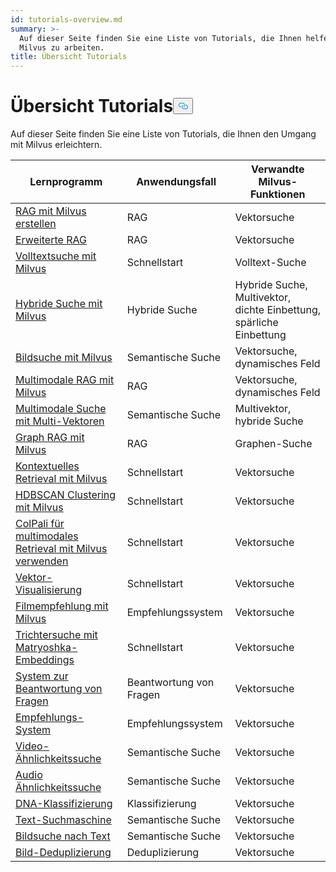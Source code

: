 ```yaml
---
id: tutorials-overview.md
summary: >-
  Auf dieser Seite finden Sie eine Liste von Tutorials, die Ihnen helfen, mit
  Milvus zu arbeiten.
title: Übersicht Tutorials
---
```

<h1 id="Tutorials-Overview" class="common-anchor-header">Übersicht Tutorials<button data-href="#Tutorials-Overview" class="anchor-icon" translate="no">
      <svg translate="no"
        aria-hidden="true"
        focusable="false"
        height="20"
        version="1.1"
        viewBox="0 0 16 16"
        width="16"
      >
        <path
          fill="#0092E4"
          fill-rule="evenodd"
          d="M4 9h1v1H4c-1.5 0-3-1.69-3-3.5S2.55 3 4 3h4c1.45 0 3 1.69 3 3.5 0 1.41-.91 2.72-2 3.25V8.59c.58-.45 1-1.27 1-2.09C10 5.22 8.98 4 8 4H4c-.98 0-2 1.22-2 2.5S3 9 4 9zm9-3h-1v1h1c1 0 2 1.22 2 2.5S13.98 12 13 12H9c-.98 0-2-1.22-2-2.5 0-.83.42-1.64 1-2.09V6.25c-1.09.53-2 1.84-2 3.25C6 11.31 7.55 13 9 13h4c1.45 0 3-1.69 3-3.5S14.5 6 13 6z"
        ></path>
      </svg>
    </button></h1><p>Auf dieser Seite finden Sie eine Liste von Tutorials, die Ihnen den Umgang mit Milvus erleichtern.</p>
<table>
<thead>
<tr><th>Lernprogramm</th><th>Anwendungsfall</th><th>Verwandte Milvus-Funktionen</th></tr>
</thead>
<tbody>
<tr><td><a href="/docs/de/v2.4.x/build-rag-with-milvus.md">RAG mit Milvus erstellen</a></td><td>RAG</td><td>Vektorsuche</td></tr>
<tr><td><a href="/docs/de/v2.4.x/how_to_enhance_your_rag.md">Erweiterte RAG</a></td><td>RAG</td><td>Vektorsuche</td></tr>
<tr><td><a href="/docs/de/v2.4.x/full_text_search_with_milvus.md">Volltextsuche mit Milvus</a></td><td>Schnellstart</td><td>Volltext-Suche</td></tr>
<tr><td><a href="/docs/de/v2.4.x/hybrid_search_with_milvus.md">Hybride Suche mit Milvus</a></td><td>Hybride Suche</td><td>Hybride Suche, Multivektor, dichte Einbettung, spärliche Einbettung</td></tr>
<tr><td><a href="/docs/de/v2.4.x/image_similarity_search.md">Bildsuche mit Milvus</a></td><td>Semantische Suche</td><td>Vektorsuche, dynamisches Feld</td></tr>
<tr><td><a href="/docs/de/v2.4.x/multimodal_rag_with_milvus.md">Multimodale RAG mit Milvus</a></td><td>RAG</td><td>Vektorsuche, dynamisches Feld</td></tr>
<tr><td><a href="/docs/de/v2.4.x/multimodal_rag_with_milvus.md">Multimodale Suche mit Multi-Vektoren</a></td><td>Semantische Suche</td><td>Multivektor, hybride Suche</td></tr>
<tr><td><a href="/docs/de/v2.4.x/graph_rag_with_milvus.md">Graph RAG mit Milvus</a></td><td>RAG</td><td>Graphen-Suche</td></tr>
<tr><td><a href="/docs/de/v2.4.x/contextual_retrieval_with_milvus.md">Kontextuelles Retrieval mit Milvus</a></td><td>Schnellstart</td><td>Vektorsuche</td></tr>
<tr><td><a href="/docs/de/v2.4.x/hdbscan_clustering_with_milvus.md">HDBSCAN Clustering mit Milvus</a></td><td>Schnellstart</td><td>Vektorsuche</td></tr>
<tr><td><a href="/docs/de/v2.4.x/use_ColPali_with_milvus.md">ColPali für multimodales Retrieval mit Milvus verwenden</a></td><td>Schnellstart</td><td>Vektorsuche</td></tr>
<tr><td><a href="/docs/de/v2.4.x/vector_visualization.md">Vektor-Visualisierung</a></td><td>Schnellstart</td><td>Vektorsuche</td></tr>
<tr><td><a href="/docs/de/v2.4.x/movie_recommendation_with_milvus.md">Filmempfehlung mit Milvus</a></td><td>Empfehlungssystem</td><td>Vektorsuche</td></tr>
<tr><td><a href="/docs/de/v2.4.x/funnel_search_with_matryoshka.md">Trichtersuche mit Matryoshka-Embeddings</a></td><td>Schnellstart</td><td>Vektorsuche</td></tr>
<tr><td><a href="/docs/de/v2.4.x/question_answering_system.md">System zur Beantwortung von Fragen</a></td><td>Beantwortung von Fragen</td><td>Vektorsuche</td></tr>
<tr><td><a href="/docs/de/v2.4.x/recommendation_system.md">Empfehlungs-System</a></td><td>Empfehlungssystem</td><td>Vektorsuche</td></tr>
<tr><td><a href="/docs/de/v2.4.x/video_similarity_search.md">Video-Ähnlichkeitssuche</a></td><td>Semantische Suche</td><td>Vektorsuche</td></tr>
<tr><td><a href="/docs/de/v2.4.x/audio_similarity_search.md">Audio Ähnlichkeitssuche</a></td><td>Semantische Suche</td><td>Vektorsuche</td></tr>
<tr><td><a href="/docs/de/v2.4.x/dna_sequence_classification.md">DNA-Klassifizierung</a></td><td>Klassifizierung</td><td>Vektorsuche</td></tr>
<tr><td><a href="/docs/de/v2.4.x/text_search_engine.md">Text-Suchmaschine</a></td><td>Semantische Suche</td><td>Vektorsuche</td></tr>
<tr><td><a href="/docs/de/v2.4.x/text_image_search.md">Bildsuche nach Text</a></td><td>Semantische Suche</td><td>Vektorsuche</td></tr>
<tr><td><a href="/docs/de/v2.4.x/image_deduplication_system.md">Bild-Deduplizierung</a></td><td>Deduplizierung</td><td>Vektorsuche</td></tr>
</tbody>
</table>
